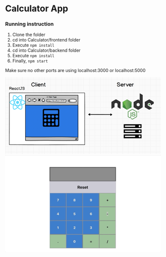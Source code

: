 # Calculator App
### Running instruction

1. Clone the folder
2. cd into Calculator/frontend folder
3. Execute ```npm install```
4. cd into Calculator/backend folder
5. Execute ```npm install```
6. Finally, ```npm start```

Make sure no other ports are using localhost:3000 or localhost:5000

![alt text](../README_Files/Calculator_Architecture.png "Description goes here")
![alt text](../README_Files/calculator_demo1.gif "Description goes here")
